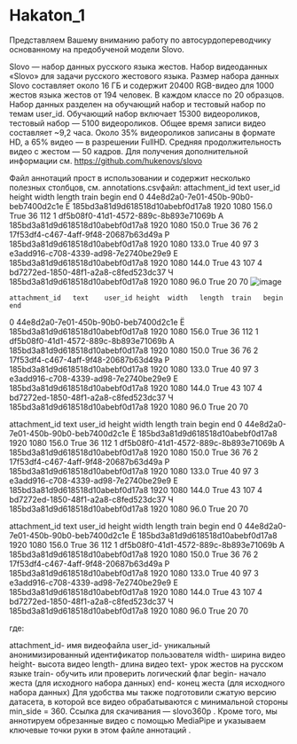 # Hakaton_1
Представляем Вашему вниманию работу по автосурдопереводчику основанному на предобученой модели Slovo.

Slovo — набор данных русского языка жестов. Набор видеоданных «Slovo» для задачи русского жестового языка. Размер набора данных Slovo составляет около 16 ГБ и содержит 20400 RGB-видео для 1000 жестов языка жестов от 194 человек. В каждом классе по 20 образцов. Набор данных разделен на обучающий набор и тестовый набор по темам user_id. Обучающий набор включает 15300 видеороликов, тестовый набор — 5100 видеороликов. Общее время записи видео составляет ~9,2 часа. Около 35% видеороликов записаны в формате HD, а 65% видео — в разрешении FullHD. Средняя продолжительность видео с жестом — 50 кадров.
Для получения дополнительной информации см. https://github.com/hukenovs/slovo

Файл аннотаций прост в использовании и содержит несколько полезных столбцов, см. annotations.csvфайл:
	attachment_id	text	user_id	height	width	length	train	begin	end
0	44e8d2a0-7e01-450b-90b0-beb7400d2c1e	Ё	185bd3a81d9d618518d10abebf0d17a8	1920	1080	156.0	True	36	112
1	df5b08f0-41d1-4572-889c-8b893e71069b	А	185bd3a81d9d618518d10abebf0d17a8	1920	1080	150.0	True	36	76
2	17f53df4-c467-4aff-9f48-20687b63d49a	Р	185bd3a81d9d618518d10abebf0d17a8	1920	1080	133.0	True	40	97
3	e3add916-c708-4339-ad98-7e2740be29e9	Е	185bd3a81d9d618518d10abebf0d17a8	1920	1080	144.0	True	43	107
4	bd7272ed-1850-48f1-a2a8-c8fed523dc37	Ч	185bd3a81d9d618518d10abebf0d17a8	1920	1080	96.0	True	20	70
![image](https://github.com/osipov779/Hakaton_1/assets/151464254/663377c6-be86-48f6-86bd-804b69f8eec6)

	attachment_id	text	user_id	height	width	length	train	begin	end
0	44e8d2a0-7e01-450b-90b0-beb7400d2c1e	Ё	185bd3a81d9d618518d10abebf0d17a8	1920	1080	156.0	True	36	112
1	df5b08f0-41d1-4572-889c-8b893e71069b	А	185bd3a81d9d618518d10abebf0d17a8	1920	1080	150.0	True	36	76
2	17f53df4-c467-4aff-9f48-20687b63d49a	Р	185bd3a81d9d618518d10abebf0d17a8	1920	1080	133.0	True	40	97
3	e3add916-c708-4339-ad98-7e2740be29e9	Е	185bd3a81d9d618518d10abebf0d17a8	1920	1080	144.0	True	43	107
4	bd7272ed-1850-48f1-a2a8-c8fed523dc37	Ч	185bd3a81d9d618518d10abebf0d17a8	1920	1080	96.0	True	20	70

attachment_id	text	user_id	height	width	length	train	begin	end
0	44e8d2a0-7e01-450b-90b0-beb7400d2c1e	Ё	185bd3a81d9d618518d10abebf0d17a8	1920	1080	156.0	True	36	112
1	df5b08f0-41d1-4572-889c-8b893e71069b	А	185bd3a81d9d618518d10abebf0d17a8	1920	1080	150.0	True	36	76
2	17f53df4-c467-4aff-9f48-20687b63d49a	Р	185bd3a81d9d618518d10abebf0d17a8	1920	1080	133.0	True	40	97
3	e3add916-c708-4339-ad98-7e2740be29e9	Е	185bd3a81d9d618518d10abebf0d17a8	1920	1080	144.0	True	43	107
4	bd7272ed-1850-48f1-a2a8-c8fed523dc37	Ч	185bd3a81d9d618518d10abebf0d17a8	1920	1080	96.0	True	20	70

attachment_id	text	user_id	height	width	length	train	begin	end
0	44e8d2a0-7e01-450b-90b0-beb7400d2c1e	Ё	185bd3a81d9d618518d10abebf0d17a8	1920	1080	156.0	True	36	112
1	df5b08f0-41d1-4572-889c-8b893e71069b	А	185bd3a81d9d618518d10abebf0d17a8	1920	1080	150.0	True	36	76
2	17f53df4-c467-4aff-9f48-20687b63d49a	Р	185bd3a81d9d618518d10abebf0d17a8	1920	1080	133.0	True	40	97
3	e3add916-c708-4339-ad98-7e2740be29e9	Е	185bd3a81d9d618518d10abebf0d17a8	1920	1080	144.0	True	43	107
4	bd7272ed-1850-48f1-a2a8-c8fed523dc37	Ч	185bd3a81d9d618518d10abebf0d17a8	1920	1080	96.0	True	20	70

где:

attachment_id- имя видеофайла
user_id- уникальный анонимизированный идентификатор пользователя
width- ширина видео
height- высота видео
length- длина видео
text- урок жестов на русском языке
train- обучить или проверить логический флаг
begin- начало жеста (для исходного набора данных)
end- конец жеста (для исходного набора данных)
Для удобства мы также подготовили сжатую версию датасета, в которой все видео обрабатываются с минимальной стороны min_side = 360. Ссылка для скачивания — slovo360p . Кроме того, мы аннотируем обрезанные видео с помощью MediaPipe и указываем ключевые точки руки в этом файле аннотаций .
